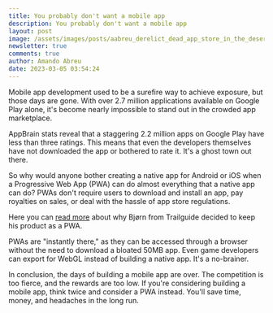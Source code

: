 ```yaml
---
title: You probably don't want a mobile app
description: You probably don't want a mobile app
layout: post
image: /assets/images/posts/aabreu_derelict_dead_app_store_in_the_deserted_american_south_65185bdc-6995-41d3-9c18-1726a7554999.jpeg
newsletter: true
comments: true
author: Amando Abreu
date: 2023-03-05 03:54:24
---
```

Mobile app development used to be a surefire way to achieve exposure, but those days are gone. With over 2.7 million applications available on Google Play alone, it's become nearly impossible to stand out in the crowded app marketplace.

AppBrain stats reveal that a staggering 2.2 million apps on Google Play have less than three ratings. This means that even the developers themselves have not downloaded the app or bothered to rate it. It's a ghost town out there.

So why would anyone bother creating a native app for Android or iOS when a Progressive Web App (PWA) can do almost everything that a native app can do? PWAs don't require users to download and install an app, pay royalties on sales, or deal with the hassle of app store regulations.

Here you can <a href="https://trailguide.no/news/why-not-native-app/" alt="pwa">read more</a> about why Bjørn from Trailguide decided to keep his product as a PWA.

PWAs are "instantly there," as they can be accessed through a browser without the need to download a bloated 50MB app. Even game developers can export for WebGL instead of building a native app. It's a no-brainer.

In conclusion, the days of building a mobile app are over. The competition is too fierce, and the rewards are too low. If you're considering building a mobile app, think twice and consider a PWA instead. You'll save time, money, and headaches in the long run.

